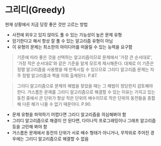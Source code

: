 # 그리디(Greedy)

현재 상황에서 지금 당장 좋은 것만 고르는 방법

- 사전에 외우고 있지 않아도 풀 수 있는 가능성이 높은 문제 유형
- 암기한다고 해서 항상 잘 풀 수 있는 알고리즘 유형이 아님
- 이 유형의 문제는 최소한의 아이디어를 떠올릴 수 있는 능력을 요구함

> 기준에 따라 좋은 것을 선택하는 알고리즘이므로 문제에서 '가장 큰 순서대로', '가장 작은 순서대로'와 같은 기준을 알게 모르게 제시해준다. 대체로 이 기준은 정렬 알고리즘을 사용했을 때 만족시킬 수 있으므로 그리디 알고리즘 문제는 자주 정렬 알고리즘과 짝을 이뤄 출제된다. P.87.

> 그리디 알고리즘으로 문제의 해법을 찾았을 때는 그 해법이 정당한지 검토해야 한다. 거스름돈 문제를 그리디 알고리즘으로 해결할 수 있는 이유는 가지고 있는 동전 중에서 큰 단위가 항상 작은 단위의 배수이므로 작은 단위의 동전들을 종합해 다른 해가 나올 수 없기 때문이다. P.90.

- 문제 유형을 파악하기 어렵다면 그리디 알고리즘을 의심해봐야 함
- 그리디 알고리즘으로 해결이 안 된다면, 다이나믹 프로그래밍이나 그래프 알고리즘 등을 고민해 봐야 함
- 거스름돈 문제에서 동전의 단위가 서로 배수 형태가 아니거나, 무작위로 주어진 경우에는 그리디 알고리즘으로 해결할 수 없음
